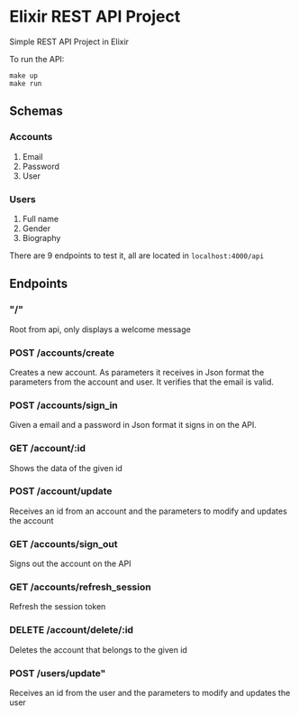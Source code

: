 # Elixir REST API Project

Simple REST API Project in Elixir

To run the API:

```
make up
make run
```

## Schemas

### Accounts
1. Email
2. Password
3. User

### Users
1. Full name
2. Gender
3. Biography

There are 9 endpoints to test it, all are located in `localhost:4000/api`

## Endpoints

### "/"
Root from api, only displays a welcome message

### POST /accounts/create
Creates a new account.
As parameters it receives in Json format the parameters from the account and user.
It verifies that the email is valid.

### POST /accounts/sign_in
Given a email and a password in Json format it signs in on the API.

### GET /account/:id
Shows the data of the given id

### POST /account/update
Receives an id from an account and the parameters to modify and updates the account

### GET /accounts/sign_out
Signs out the account on the API

### GET /accounts/refresh_session
Refresh the session token

### DELETE /account/delete/:id
Deletes the account that belongs to the given id

### POST /users/update"
Receives an id from the user and the parameters to modify and updates the user
